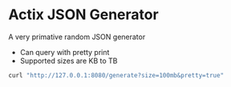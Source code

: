 # Actix JSON Generator

A very primative random JSON generator

- Can query with pretty print
- Supported sizes are KB to TB

```sh
curl "http://127.0.0.1:8080/generate?size=100mb&pretty=true"
```
